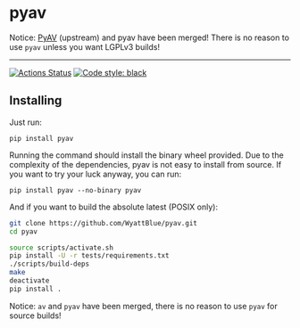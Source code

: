 # pyav

Notice: [PyAV](https://github.com/PyAV-Org/PyAV) (upstream) and pyav have been merged! There is no reason to use `pyav` unless you want LGPLv3 builds!

---
[![Actions Status](https://github.com/WyattBlue/PyAV/workflows/tests/badge.svg)](https://github.com/wyattblue/PyAV/actions?workflow=tests)
<a href="https://github.com/psf/black"><img alt="Code style: black" src="https://img.shields.io/badge/code%20style-black-000000.svg"></a>

## Installing
Just run:
```
pip install pyav
```

Running the command should install the binary wheel provided. Due to the complexity of the dependencies, pyav is not easy to install from source. If you want to try your luck anyway, you can run:

```
pip install pyav --no-binary pyav
```

And if you want to build the absolute latest (POSIX only):

```bash
git clone https://github.com/WyattBlue/pyav.git
cd pyav

source scripts/activate.sh
pip install -U -r tests/requirements.txt
./scripts/build-deps
make
deactivate
pip install .
```

Notice: `av` and `pyav` have been merged, there is no reason to use `pyav` for source builds!
